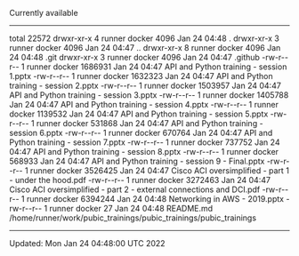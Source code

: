 Currently available

****

total 22572 drwxr-xr-x 4 runner docker 4096 Jan 24 04:48 . drwxr-xr-x 3 runner docker 4096 Jan 24 04:47 .. drwxr-xr-x 8 runner docker 4096 Jan 24 04:48 .git drwxr-xr-x 3 runner docker 4096 Jan 24 04:47 .github -rw-r--r-- 1 runner docker 1686931 Jan 24 04:47 API and Python training - session 1.pptx -rw-r--r-- 1 runner docker 1632323 Jan 24 04:47 API and Python training - session 2.pptx -rw-r--r-- 1 runner docker 1503957 Jan 24 04:47 API and Python training - session 3.pptx -rw-r--r-- 1 runner docker 1405788 Jan 24 04:47 API and Python training - session 4.pptx -rw-r--r-- 1 runner docker 1139532 Jan 24 04:47 API and Python training - session 5.pptx -rw-r--r-- 1 runner docker 531868 Jan 24 04:47 API and Python training - session 6.pptx -rw-r--r-- 1 runner docker 670764 Jan 24 04:47 API and Python training - session 7.pptx -rw-r--r-- 1 runner docker 737752 Jan 24 04:47 API and Python training - session 8.pptx -rw-r--r-- 1 runner docker 568933 Jan 24 04:47 API and Python training - session 9 - Final.pptx -rw-r--r-- 1 runner docker 3526425 Jan 24 04:47 Cisco ACI oversimplified - part 1 - under the hood.pdf -rw-r--r-- 1 runner docker 3272463 Jan 24 04:47 Cisco ACI oversimplified - part 2 - external connections and DCI.pdf -rw-r--r-- 1 runner docker 6394244 Jan 24 04:48 Networking in AWS - 2019.pptx -rw-r--r-- 1 runner docker 27 Jan 24 04:48 README.md
/home/runner/work/pubic_trainings/pubic_trainings/pubic_trainings
***

Updated: Mon Jan 24 04:48:00 UTC 2022
